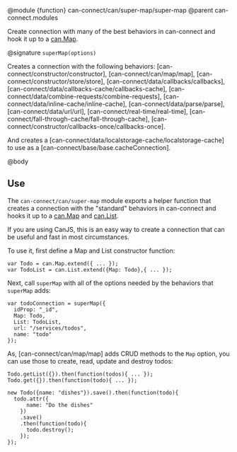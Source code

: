 @module {function} can-connect/can/super-map/super-map
@parent can-connect.modules

Create connection with many of the best behaviors in can-connect and hook it up to
a [can.Map](http://canjs.com/docs/can.Map.html).

@signature `superMap(options)`

  Creates a connection with the following behaviors: [can-connect/constructor/constructor],
  [can-connect/can/map/map],
  [can-connect/constructor/store/store],
  [can-connect/data/callbacks/callbacks],
  [can-connect/data/callbacks-cache/callbacks-cache],
  [can-connect/data/combine-requests/combine-requests],
  [can-connect/data/inline-cache/inline-cache],
  [can-connect/data/parse/parse],
  [can-connect/data/url/url],
  [can-connect/real-time/real-time],
  [can-connect/fall-through-cache/fall-through-cache],
  [can-connect/constructor/callbacks-once/callbacks-once].

  And creates a [can-connect/data/localstorage-cache/localstorage-cache] to use as a [can-connect/base/base.cacheConnection].

@body

## Use

The `can-connect/can/super-map` module exports a helper function that creates a connection
with the "standard" behaviors in can-connect and hooks it up to a
[can.Map](http://canjs.com/docs/can.Map.html) and [can.List](http://canjs.com/docs/can.List.html).

If you are using CanJS, this is an easy way to create a connection that can be useful and
fast in most circumstances.

To use it, first define a Map and List constructor function:

```
var Todo = can.Map.extend({ ... });
var TodoList = can.List.extend({Map: Todo},{ ... });
```

Next, call `superMap` with all of the options needed by the behaviors that `superMap` adds:

```
var todoConnection = superMap({
  idProp: "_id",
  Map: Todo,
  List: TodoList,
  url: "/services/todos",
  name: "todo"
});
```

As, [can-connect/can/map/map] adds CRUD methods to the `Map` option, you can use those to create,
read, update and destroy todos:

```
Todo.getList({}).then(function(todos){ ... });
Todo.get({}).then(function(todo){ ... });

new Todo({name: "dishes"}).save().then(function(todo){
  todo.attr({
      name: "Do the dishes"
    })
    .save()
    .then(function(todo){
      todo.destroy();
    });
});
```
